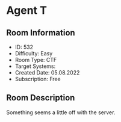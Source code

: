 ﻿# Agent T

## Room Information
- ID: 532
- Difficulty: Easy
- Room Type: CTF
- Target Systems: 
- Created Date: 05.08.2022
- Subscription: Free

## Room Description
Something seems a little off with the server.
